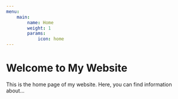 ```yaml
---
menu:
    main:
        name: Home
        weight: 1
        params:
            icon: home
---
```

# Welcome to My Website

This is the home page of my website. Here, you can find information about...